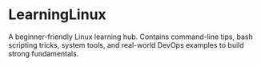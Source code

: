 # LearningLinux
A beginner-friendly Linux learning hub. Contains command-line tips, bash scripting tricks, system tools, and real-world DevOps examples to build strong fundamentals.
